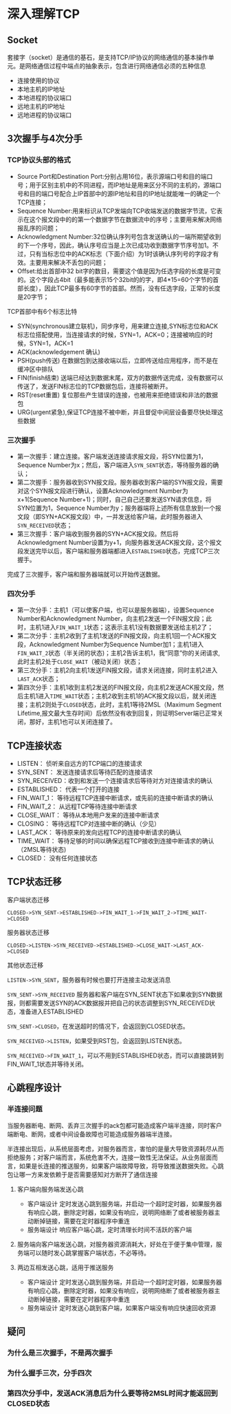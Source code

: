 # 深入理解TCP

## Socket

套接字（socket）是通信的基石，是支持TCP/IP协议的网络通信的基本操作单元。是网络通信过程中端点的抽象表示，包含进行网络通信必须的五种信息

- 连接使用的协议
- 本地主机的IP地址
- 本地进程的协议端口
- 远地主机的IP地址
- 远地进程的协议端口

## 3次握手与4次分手

### TCP协议头部的格式

- Source Port和Destination Port:分别占用16位，表示源端口号和目的端口号；用于区别主机中的不同进程，而IP地址是用来区分不同的主机的，源端口号和目的端口号配合上IP首部中的源IP地址和目的IP地址就能唯一的确定一个TCP连接；
- Sequence Number:用来标识从TCP发端向TCP收端发送的数据字节流，它表示在这个报文段中的的第一个数据字节在数据流中的序号；主要用来解决网络报乱序的问题；
- Acknowledgment Number:32位确认序列号包含发送确认的一端所期望收到的下一个序号，因此，确认序号应当是上次已成功收到数据字节序号加1。不过，只有当标志位中的ACK标志（下面介绍）为1时该确认序列号的字段才有效。主要用来解决不丢包的问题；
- Offset:给出首部中32 bit字的数目，需要这个值是因为任选字段的长度是可变的。这个字段占4bit（最多能表示15个32bit的的字，即4*15=60个字节的首部长度），因此TCP最多有60字节的首部。然而，没有任选字段，正常的长度是20字节；

TCP首部中有6个标志比特

- SYN(synchronous建立联机)，同步序号，用来建立连接,SYN标志位和ACK标志位搭配使用，当连接请求的时候，SYN=1，ACK=0；连接被响应的时候，SYN=1，ACK=1
- ACK(acknowledgement 确认)
- PSH(push传送) 在数据包到达接收端以后，立即传送给应用程序，而不是在缓冲区中排队
- FIN(finish结束) 送端已经达到数据末尾，双方的数据传送完成，没有数据可以传送了，发送FIN标志位的TCP数据包后，连接将被断开。
- RST(reset重置) 复位那些产生错误的连接，也被用来拒绝错误和非法的数据包
- URG(urgent紧急),保证TCP连接不被中断，并且督促中间层设备要尽快处理这些数据

### 三次握手

- 第一次握手：建立连接。客户端发送连接请求报文段，将SYN位置为1，Sequence Number为x；然后，客户端进入`SYN_SENT`状态，等待服务器的确认；
- 第二次握手：服务器收到SYN报文段。服务器收到客户端的SYN报文段，需要对这个SYN报文段进行确认，设置Acknowledgment Number为x+1(Sequence Number+1)；同时，自己自己还要发送SYN请求信息，将SYN位置为1，Sequence Number为y；服务器端将上述所有信息放到一个报文段（即SYN+ACK报文段）中，一并发送给客户端，此时服务器进入`SYN_RECEIVED`状态；
- 第三次握手：客户端收到服务器的SYN+ACK报文段。然后将Acknowledgment Number设置为y+1，向服务器发送ACK报文段，这个报文段发送完毕以后，客户端和服务器端都进入`ESTABLISHED`状态，完成TCP三次握手。

完成了三次握手，客户端和服务器端就可以开始传送数据。

### 四次分手

- 第一次分手：主机1（可以使客户端，也可以是服务器端），设置Sequence Number和Acknowledgment Number，向主机2发送一个FIN报文段；此时，主机1进入`FIN_WAIT_1`状态；这表示主机1没有数据要发送给主机2了；
- 第二次分手：主机2收到了主机1发送的FIN报文段，向主机1回一个ACK报文段，Acknowledgment Number为Sequence Number加1；主机1进入`FIN_WAIT_2`状态（半关闭的状态)；主机2告诉主机1，我“同意”你的关闭请求, 此时主机2处于`CLOSE_WAIT`（被动关闭）状态；
- 第三次分手：主机2向主机1发送FIN报文段，请求关闭连接，同时主机2进入`LAST_ACK`状态；
- 第四次分手：主机1收到主机2发送的FIN报文段，向主机2发送ACK报文段，然后主机1进入`TIME_WAIT`状态；主机2收到主机1的ACK报文段以后，就关闭连接；主机2则处于`CLOSED`状态，此时，主机1等待2MSL（Maximum Segment Lifetime,报文最大生存时间）后依然没有收到回复，则证明Server端已正常关闭，那好，主机1也可以关闭连接了。

## TCP连接状态

- LISTEN： 侦听来自远方的TCP端口的连接请求
- SYN_SENT： 发送连接请求后等待匹配的连接请求
- SYN_RECEIVED：收到和发送一个连接请求后等待对方对连接请求的确认
- ESTABLISHED： 代表一个打开的连接
- FIN_WAIT_1： 等待远程TCP连接中断请求，或先前的连接中断请求的确认
- FIN_WAIT_2： 从远程TCP等待连接中断请求
- CLOSE_WAIT： 等待从本地用户发来的连接中断请求
- CLOSING： 等待远程TCP对连接中断的确认（少见）
- LAST_ACK： 等待原来的发向远程TCP的连接中断请求的确认
- TIME_WAIT： 等待足够的时间以确保远程TCP接收到连接中断请求的确认（2MSL等待状态)
- CLOSED： 没有任何连接状态

## TCP状态迁移

客户端状态迁移

`CLOSED->SYN_SENT->ESTABLISHED->FIN_WAIT_1->FIN_WAIT_2->TIME_WAIT->CLOSED`

服务器状态迁移

`CLOSED->LISTEN->SYN_RECEIVED->ESTABLISHED->CLOSE_WAIT->LAST_ACK->CLOSED`

其他状态迁移

`LISTEN->SYN_SENT`，服务器有时候也要打开连接主动发送消息

`SYN_SENT->SYN_RECEIVED` 服务器和客户端在SYN_SENT状态下如果收到SYN数据报，则都需要发送SYN的ACK数据报并把自己的状态调整到SYN_RECEIVED状态，准备进入ESTABLISHED

`SYN_SENT->CLOSED`，在发送超时的情况下，会返回到CLOSED状态。

`SYN_RECEIVED->LISTEN`，如果受到RST包，会返回到LISTEN状态。

`SYN_RECEIVED->FIN_WAIT_1`，可以不用到ESTABLISHED状态，而可以直接跳转到FIN_WAIT_1状态并等待关闭。

## 心跳程序设计

### 半连接问题

当服务器断电、断网、丢弃三次握手的ack包都可能造成客户端半连接，同时客户端断电、断网，或者中间设备故障也可能造成服务器端半连接。

半连接出现后，从系统层面考虑，对服务器而言，害怕的是量大导致资源耗尽从而拒绝服务；对客户端而言，系统危害不大，连接一致性无法保证。从业务层面而言，如果是长连接的推送服务，如果客户端故障导致，将导致推送数据失败。心跳包让哪一方来发依赖于是否需要感知对方断开了通信连接

1. 客户端向服务端发送心跳

    - 客户端设计 定时发送心跳到服务端，并启动一个超时定时器，如果服务器有响应心跳，删除定时器，如果没有响应，说明网络断了或者被服务器主动断掉链接，需要在定时器程序中重连
    - 服务端设计 响应客户端心跳，定时清理长时间不活跃的客户端

1. 服务端向客户端发送心跳，对服务器资源消耗大，好处在于便于集中管理，服务端可以随时发心跳掌握客户端状态，不必等待。
1. 两边互相发送心跳，适用于推送服务

    - 客户端设计 定时发送心跳到服务端，并启动一个超时定时器，如果服务器有响应心跳，删除定时器，如果没有响应，说明网络断了或者被服务器主动断掉链接，需要在定时器程序中重连
    - 服务端设计 定时发送心跳到客户端，如果客户端没有响应快速回收资源

## 疑问

### 为什么是三次握手，不是两次握手

### 为什么握手三次，分手四次

### 第四次分手中，发送ACK消息后为什么要等待2MSL时间才能返回到CLOSED状态